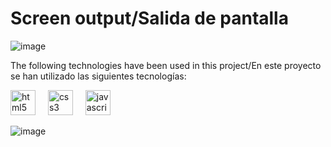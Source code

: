 <h1>Screen output/Salida de pantalla</h1>

![image](https://github.com/user-attachments/assets/78fdf2f1-2e98-43a3-8964-d5f0c7a8e86b)

<p>The following technologies have been used in this project/En este proyecto se han utilizado las siguientes tecnologías:</p>

<div align="left">
  <img src="https://cdn.jsdelivr.net/gh/devicons/devicon/icons/html5/html5-original.svg" height="40" alt="html5 logo"  />
  <img width="12" />
  <img src="https://cdn.jsdelivr.net/gh/devicons/devicon/icons/css3/css3-original.svg" height="40" alt="css3 logo"  />
  <img width="12" />
  <img src="https://cdn.jsdelivr.net/gh/devicons/devicon/icons/javascript/javascript-original.svg" height="40" alt="javascript logo"  />
</div>

![image](https://github.com/user-attachments/assets/e9de5f6b-7a2a-4aa6-b870-2ac34b27ea04)


⠀⠀⠀⠀⠀⠀⠀⠀⠀⠀⠀
###
